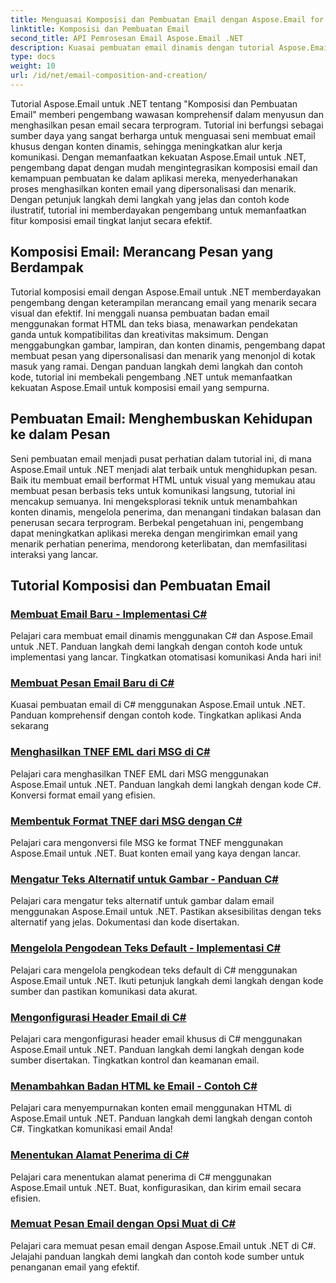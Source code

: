 ```yaml
---
title: Menguasai Komposisi dan Pembuatan Email dengan Aspose.Email for .NET
linktitle: Komposisi dan Pembuatan Email
second_title: API Pemrosesan Email Aspose.Email .NET
description: Kuasai pembuatan email dinamis dengan tutorial Aspose.Email untuk .NET. Buat email yang menarik secara terprogram, sesuaikan konten, tambahkan lampiran, dan tingkatkan komunikasi.
type: docs
weight: 10
url: /id/net/email-composition-and-creation/
---
```


Tutorial Aspose.Email untuk .NET tentang "Komposisi dan Pembuatan Email" memberi pengembang wawasan komprehensif dalam menyusun dan menghasilkan pesan email secara terprogram. Tutorial ini berfungsi sebagai sumber daya yang sangat berharga untuk menguasai seni membuat email khusus dengan konten dinamis, sehingga meningkatkan alur kerja komunikasi. Dengan memanfaatkan kekuatan Aspose.Email untuk .NET, pengembang dapat dengan mudah mengintegrasikan komposisi email dan kemampuan pembuatan ke dalam aplikasi mereka, menyederhanakan proses menghasilkan konten email yang dipersonalisasi dan menarik. Dengan petunjuk langkah demi langkah yang jelas dan contoh kode ilustratif, tutorial ini memberdayakan pengembang untuk memanfaatkan fitur komposisi email tingkat lanjut secara efektif.

## Komposisi Email: Merancang Pesan yang Berdampak

Tutorial komposisi email dengan Aspose.Email untuk .NET memberdayakan pengembang dengan keterampilan merancang email yang menarik secara visual dan efektif. Ini menggali nuansa pembuatan badan email menggunakan format HTML dan teks biasa, menawarkan pendekatan ganda untuk kompatibilitas dan kreativitas maksimum. Dengan menggabungkan gambar, lampiran, dan konten dinamis, pengembang dapat membuat pesan yang dipersonalisasi dan menarik yang menonjol di kotak masuk yang ramai. Dengan panduan langkah demi langkah dan contoh kode, tutorial ini membekali pengembang .NET untuk memanfaatkan kekuatan Aspose.Email untuk komposisi email yang sempurna.

## Pembuatan Email: Menghembuskan Kehidupan ke dalam Pesan

Seni pembuatan email menjadi pusat perhatian dalam tutorial ini, di mana Aspose.Email untuk .NET menjadi alat terbaik untuk menghidupkan pesan. Baik itu membuat email berformat HTML untuk visual yang memukau atau membuat pesan berbasis teks untuk komunikasi langsung, tutorial ini mencakup semuanya. Ini mengeksplorasi teknik untuk menambahkan konten dinamis, mengelola penerima, dan menangani tindakan balasan dan penerusan secara terprogram. Berbekal pengetahuan ini, pengembang dapat meningkatkan aplikasi mereka dengan mengirimkan email yang menarik perhatian penerima, mendorong keterlibatan, dan memfasilitasi interaksi yang lancar.

## Tutorial Komposisi dan Pembuatan Email
### [Membuat Email Baru - Implementasi C#](./crafting-a-fresh-email-csharp-implementation/)
Pelajari cara membuat email dinamis menggunakan C# dan Aspose.Email untuk .NET. Panduan langkah demi langkah dengan contoh kode untuk implementasi yang lancar. Tingkatkan otomatisasi komunikasi Anda hari ini!
### [Membuat Pesan Email Baru di C#](./constructing-a-new-mail-message-in-csharp/)
Kuasai pembuatan email di C# menggunakan Aspose.Email untuk .NET. Panduan komprehensif dengan contoh kode. Tingkatkan aplikasi Anda sekarang
### [Menghasilkan TNEF EML dari MSG di C#](./generating-tnef-eml-from-msg-in-csharp/)
Pelajari cara menghasilkan TNEF EML dari MSG menggunakan Aspose.Email untuk .NET. Panduan langkah demi langkah dengan kode C#. Konversi format email yang efisien.
### [Membentuk Format TNEF dari MSG dengan C#](./forming-tnef-format-from-msg-with-csharp/)
Pelajari cara mengonversi file MSG ke format TNEF menggunakan Aspose.Email untuk .NET. Buat konten email yang kaya dengan lancar. 
### [Mengatur Teks Alternatif untuk Gambar - Panduan C#](./setting-alternative-text-for-images-csharp-guide/)
 Pelajari cara mengatur teks alternatif untuk gambar dalam email menggunakan Aspose.Email untuk .NET. Pastikan aksesibilitas dengan teks alternatif yang jelas. Dokumentasi dan kode disertakan.
### [Mengelola Pengodean Teks Default - Implementasi C#](./managing-default-text-encoding-csharp-implementation/)
Pelajari cara mengelola pengkodean teks default di C# menggunakan Aspose.Email untuk .NET. Ikuti petunjuk langkah demi langkah dengan kode sumber dan pastikan komunikasi data akurat.
### [Mengonfigurasi Header Email di C#](./configuring-email-headers-in-csharp/)
Pelajari cara mengonfigurasi header email khusus di C# menggunakan Aspose.Email untuk .NET. Panduan langkah demi langkah dengan kode sumber disertakan. Tingkatkan kontrol dan keamanan email.
### [Menambahkan Badan HTML ke Email - Contoh C#](./adding-html-body-to-emails-csharp-example/)
Pelajari cara menyempurnakan konten email menggunakan HTML di Aspose.Email untuk .NET. Panduan langkah demi langkah dengan contoh C#. Tingkatkan komunikasi email Anda!
### [Menentukan Alamat Penerima di C#](./specifying-recipient-addresses-in-csharp/)
Pelajari cara menentukan alamat penerima di C# menggunakan Aspose.Email untuk .NET. Buat, konfigurasikan, dan kirim email secara efisien.
### [Memuat Pesan Email dengan Opsi Muat di C#](./loading-email-messages-with-load-options-in-csharp/)
Pelajari cara memuat pesan email dengan Aspose.Email untuk .NET di C#. Jelajahi panduan langkah demi langkah dan contoh kode sumber untuk penanganan email yang efektif.